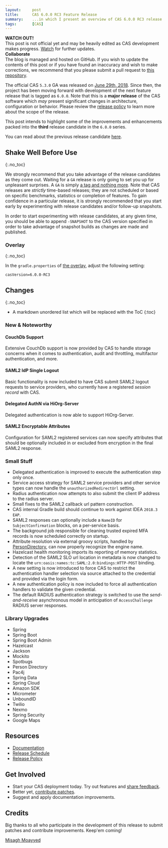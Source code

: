 ```yaml
---
layout:     post
title:      CAS 6.0.0 RC3 Feature Release
summary:    ...in which I present an overview of CAS 6.0.0 RC3 release.
tags:       [CAS]
---
```


<div class="alert alert-danger">
  <strong>WATCH OUT!</strong><br/>This post is not official yet and may be heavily edited as CAS development makes progress. <a href="https://apereo.github.io/feed.xml">Watch</a> for further updates.
</div>

<div class="alert alert-success">
  <strong>Collaborate</strong><br/>The blog is managed and hosted on GitHub. If you wish to update the contents of this post or if you have found an inaccuracy and wish to make corrections, we recommend that you please submit a pull request to <a href="https://github.com/apereo/apereo.github.io">this repository</a>.
</div>

The official CAS `5.3.0` GA was released on [June 29th, 2018](https://github.com/apereo/cas/releases/tag/v5.3.0). Since then, the project has been moving forward with development of the next feature release that is tagged as `6.0.0`. Note that this is a **major release** of the CAS software which *may* present significant changes in architecture, configuration or behavior. Please review the [release policy](https://apereo.github.io/cas/developer/Release-Policy.html) to learn more about the scope of the release.

This post intends to highlight some of the improvements and enhancements packed into the **third** release candidate in the `6.0.0` series.

You can read about the previous release candidate [here](https://apereo.github.io/2018/09/14/600rc2-release/).

## Shake Well Before Use
{:.no_toc}

We strongly recommend that you take advantage of the release candidates as they come out. Waiting for a `GA` release is only going to set you up for unpleasant surprises. A `GA` is simply [a tag and nothing more](https://apereo.github.io/2017/03/08/the-myth-of-ga-rel/). Note that CAS releases are *strictly* time-based releases; they are not scheduled or based on specific benchmarks, statistics or completion of features. To gain confidence in a particular release, it is strongly recommended that you start early by experimenting with release candidates and/or follow-up snapshots.

In order to start experimenting with release candidates, at any given time, you should be able to append `-SNAPSHOT` to the CAS version specified in order to take advantage of snapshot builds as changes are made and published.

### Overlay
{:.no_toc}

In the `gradle.properties` of [the overlay](https://github.com/apereo/cas-overlay-template), adjust the following setting:

```properties
casVersion=6.0.0-RC3
```

## Changes
{:.no_toc}

* A markdown unordered list which will be replaced with the ToC
{:toc}

### New & Noteworthy

#### CouchDb Support

Extensive CouchDb support is now provided by CAS to handle storage concerns when it comes to authentication, audit and throttling, multifactor authentication, and more.
 
#### SAML2 IdP Single Logout

Basic functionality is now included to have CAS submit SAML2 logout requests to service providers, who currently have a registered *session record* with CAS.

#### Delegated AuthN via HiOrg-Server

Delegated authentication is now able to support HiOrg-Server.
 
#### SAML2 Encryptable Attributes

Configuration for SAML2 registered services can now specify attributes that should be optionally included in or excluded from encryption in the final SAML2 response.
  
### Small Stuff

- Delegated authentication is improved to execute the authentication step only once.
- Service access strategy for SAML2 service providers and other service types can now handle the `unauthorizedRedirectUrl` setting.
- Radius authentication now attempts to also submit the client IP address to the radius server.
- Small fixes to the SAML2 callback url pattern construction.
- CAS internal Gradle build should continue to work against IDEA `2018.3 EAP`.
- SAML2 responses can optionally include a `NameID` for `SubjectConfirmation` blocks, on a per-service basis. 
- The background job responsible for cleaning trusted expired MFA records is now scheduled correctly on startup.
- Attribute resolution via external groovy scripts, handled by [PersonDirectory](https://github.com/apereo/person-directory), can now properly recognize the engine name.
- Hazelcast health monitoring imports its reporting of memory statistics.
- Detection of the SAML2 SLO url location in metadata is now changed to locate the `urn:oasis:names:tc:SAML:2.0:bindings:HTTP-POST` binding.
- A new setting is now introduced to force CAS to restrict the authentication handler selection via source attached to the credential and provided via the login form.
- A new authentication policy is now included to force all authentication handlers to validate the given credential.
- The default RADIUS authentication strategy is switched to use the *send-and-receive* asynchronous model in anticipation of `AccessChallenge` RADIUS server responses.

### Library Upgrades

- Spring
- Spring Boot
- Spring Boot Admin
- Hazelcast
- Jackson
- Mockito
- Spotbugs
- Person Directory
- Pac4j
- Spring Data
- Spring Cloud
- Amazon SDK
- Micrometer
- UnboundID
- Twilio
- Nexmo
- Spring Security
- Google Maps

## Resources

- [Documentation](https://apereo.github.io/cas/development/)
- [Release Schedule](https://github.com/apereo/cas/milestones)
- [Release Policy](https://apereo.github.io/cas/developer/Release-Policy.html)

## Get Involved

- Start your CAS deployment today. Try out features and [share feedback](https://apereo.github.io/cas/Mailing-Lists.html).
- Better yet, [contribute patches](https://apereo.github.io/cas/developer/Contributor-Guidelines.html).
- Suggest and apply documentation improvements.

## Credits

Big thanks to all who participate in the development of this release to submit patches and contribute improvements. Keep'em coming!

[Misagh Moayyed](https://twitter.com/misagh84)
